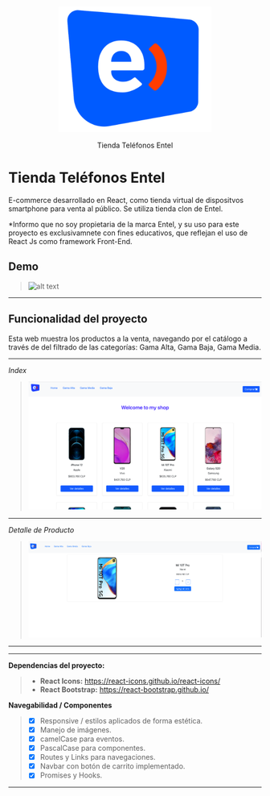 <p align="center">
  <p align="center">    
    <img src="public/images/logo/puntos-logo.png" alt="Entel Logo" height="250">    
  </p>
  <p align="center">
    Tienda Teléfonos Entel
  </p>
</p>

# Tienda Teléfonos Entel

E-commerce desarrollado en React, como tienda virtual de dispositvos smartphone para venta al público. Se utiliza tienda clon de Entel.

\*Informo que no soy propietaria de la marca Entel, y su uso para este proyecto es exclusivamnete con fines educativos, que reflejan el uso de React Js como framework Front-End.

## Demo

> ![alt text](public/images/screens/navegacion.gif "Navegación")

---

## Funcionalidad del proyecto

Esta web muestra los productos a la venta, navegando por el catálogo a través de del filtrado de las categorías: Gama Alta, Gama Baja, Gama Media.

---

_Index_

> ![picture alt](public/images/screens/pantalla-inicio.png "Pantalla inicio")

---

_Detalle de Producto_

> ![picture alt](public/images/screens/pantalla-detalle.png "Pantalla detalle de producto")

---

---

**Dependencias del proyecto:**

> - **React Icons:** https://react-icons.github.io/react-icons/
> - **React Bootstrap:** https://react-bootstrap.github.io/ <i class="icon-upload"></i>

**Navegabilidad / Componentes**

> - [x] Responsive / estilos aplicados de forma estética.
> - [x] Manejo de imágenes.
> - [x] camelCase para eventos.
> - [x] PascalCase para componentes.
> - [x] Routes y Links para navegaciones.
> - [x] Navbar con botón de carrito implementado.
> - [x] Promises y Hooks.

---
